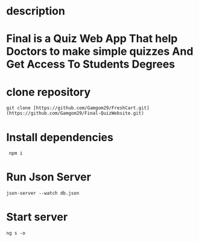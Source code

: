 # description
<h1>
 Final is a Quiz Web App That help Doctors to make simple quizzes And Get Access To Students Degrees
</h1>

# clone repository
```
git clone [https://github.com/Gamgom29/FreshCart.git](https://github.com/Gamgom29/Final-QuizWebsite.git)
```

# Install dependencies
```
 npm i 
```
# Run Json Server
```
json-server --watch db.json
```
# Start server
```
ng s -o
```

